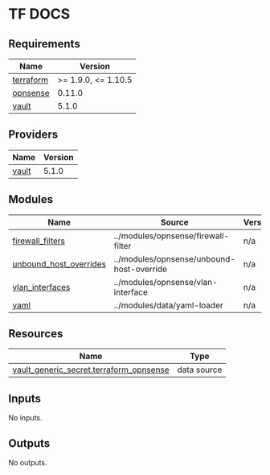 <!-- markdownlint-disable MD041 -->
<!-- markdownlint-disable MD033 -->
<!-- markdownlint-disable MD028 -->

# TF DOCS

<!-- prettier-ignore-start -->

<!-- BEGIN_TF_DOCS -->
## Requirements

| Name | Version |
|------|---------|
| <a name="requirement_terraform"></a> [terraform](#requirement\_terraform) | >= 1.9.0, <= 1.10.5 |
| <a name="requirement_opnsense"></a> [opnsense](#requirement\_opnsense) | 0.11.0 |
| <a name="requirement_vault"></a> [vault](#requirement\_vault) | 5.1.0 |

## Providers

| Name | Version |
|------|---------|
| <a name="provider_vault"></a> [vault](#provider\_vault) | 5.1.0 |

## Modules

| Name | Source | Version |
|------|--------|---------|
| <a name="module_firewall_filters"></a> [firewall\_filters](#module\_firewall\_filters) | ../modules/opnsense/firewall-filter | n/a |
| <a name="module_unbound_host_overrides"></a> [unbound\_host\_overrides](#module\_unbound\_host\_overrides) | ../modules/opnsense/unbound-host-override | n/a |
| <a name="module_vlan_interfaces"></a> [vlan\_interfaces](#module\_vlan\_interfaces) | ../modules/opnsense/vlan-interface | n/a |
| <a name="module_yaml"></a> [yaml](#module\_yaml) | ../modules/data/yaml-loader | n/a |

## Resources

| Name | Type |
|------|------|
| [vault_generic_secret.terraform_opnsense](https://registry.terraform.io/providers/hashicorp/vault/5.1.0/docs/data-sources/generic_secret) | data source |

## Inputs

No inputs.

## Outputs

No outputs.
<!-- END_TF_DOCS -->

<!-- prettier-ignore-end -->
